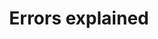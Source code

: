 ---
title: 'Errors explained'
weight: 50
meta_title: "FAQ errors explained - MultiSafepay Docs"
meta_description: "The MultiSafepay Documentation Center presents all relevant information about our Plugins and API. You can also find support pages for payment methods, tools and general questions as well as the contact details of our Support and Integration Teams."
logo: '/svgs/Errors explained.svg'
layout: 'faqplugins'
read_more: "."
short_description: "Understanding errors during integration or in your MultiSafepay Control"
---